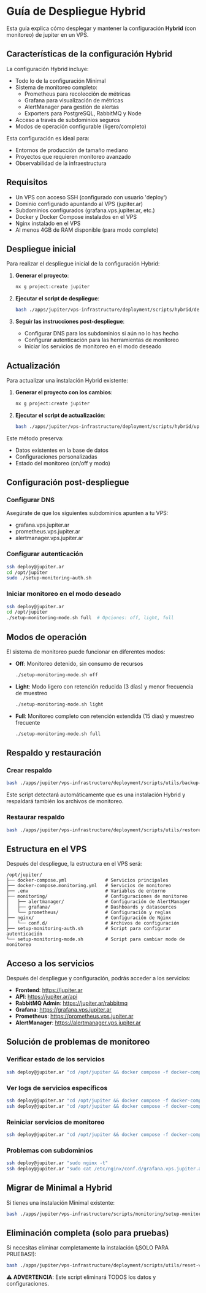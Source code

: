 # Guía de Despliegue Hybrid

Esta guía explica cómo desplegar y mantener la configuración **Hybrid** (con monitoreo) de jupiter en un VPS.

## Características de la configuración Hybrid

La configuración Hybrid incluye:

- Todo lo de la configuración Minimal
- Sistema de monitoreo completo:
  - Prometheus para recolección de métricas
  - Grafana para visualización de métricas
  - AlertManager para gestión de alertas
  - Exporters para PostgreSQL, RabbitMQ y Node
- Acceso a través de subdominios seguros
- Modos de operación configurable (ligero/completo)

Esta configuración es ideal para:

- Entornos de producción de tamaño mediano
- Proyectos que requieren monitoreo avanzado
- Observabilidad de la infraestructura

## Requisitos

- Un VPS con acceso SSH (configurado con usuario 'deploy')
- Dominio configurado apuntando al VPS (jupiter.ar)
- Subdominios configurados (grafana.vps.jupiter.ar, etc.)
- Docker y Docker Compose instalados en el VPS
- Nginx instalado en el VPS
- Al menos 4GB de RAM disponible (para modo completo)

## Despliegue inicial

Para realizar el despliegue inicial de la configuración Hybrid:

1. **Generar el proyecto**:

   ```bash
   nx g project:create jupiter
   ```

2. **Ejecutar el script de despliegue**:

   ```bash
   bash ./apps/jupiter/vps-infrastructure/deployment/scripts/hybrid/deploy-hybrid.sh
   ```

3. **Seguir las instrucciones post-despliegue**:
   - Configurar DNS para los subdominios si aún no lo has hecho
   - Configurar autenticación para las herramientas de monitoreo
   - Iniciar los servicios de monitoreo en el modo deseado

## Actualización

Para actualizar una instalación Hybrid existente:

1. **Generar el proyecto con los cambios**:

   ```bash
   nx g project:create jupiter
   ```

2. **Ejecutar el script de actualización**:
   ```bash
   bash ./apps/jupiter/vps-infrastructure/deployment/scripts/hybrid/update-hybrid.sh
   ```

Este método preserva:

- Datos existentes en la base de datos
- Configuraciones personalizadas
- Estado del monitoreo (on/off y modo)

## Configuración post-despliegue

### Configurar DNS

Asegúrate de que los siguientes subdominios apunten a tu VPS:

- grafana.vps.jupiter.ar
- prometheus.vps.jupiter.ar
- alertmanager.vps.jupiter.ar

### Configurar autenticación

```bash
ssh deploy@jupiter.ar
cd /opt/jupiter
sudo ./setup-monitoring-auth.sh
```

### Iniciar monitoreo en el modo deseado

```bash
ssh deploy@jupiter.ar
cd /opt/jupiter
./setup-monitoring-mode.sh full  # Opciones: off, light, full
```

## Modos de operación

El sistema de monitoreo puede funcionar en diferentes modos:

- **Off**: Monitoreo detenido, sin consumo de recursos

  ```bash
  ./setup-monitoring-mode.sh off
  ```

- **Light**: Modo ligero con retención reducida (3 días) y menor frecuencia de muestreo

  ```bash
  ./setup-monitoring-mode.sh light
  ```

- **Full**: Monitoreo completo con retención extendida (15 días) y muestreo frecuente
  ```bash
  ./setup-monitoring-mode.sh full
  ```

## Respaldo y restauración

### Crear respaldo

```bash
bash ./apps/jupiter/vps-infrastructure/deployment/scripts/utils/backup-vps.sh
```

Este script detectará automáticamente que es una instalación Hybrid y respaldará también los archivos de monitoreo.

### Restaurar respaldo

```bash
bash ./apps/jupiter/vps-infrastructure/deployment/scripts/utils/restore-vps.sh ruta/al/respaldo
```

## Estructura en el VPS

Después del despliegue, la estructura en el VPS será:

```
/opt/jupiter/
├── docker-compose.yml              # Servicios principales
├── docker-compose.monitoring.yml   # Servicios de monitoreo
├── .env                            # Variables de entorno
├── monitoring/                     # Configuraciones de monitoreo
│   ├── alertmanager/               # Configuración de AlertManager
│   ├── grafana/                    # Dashboards y datasources
│   └── prometheus/                 # Configuración y reglas
├── nginx/                          # Configuración de Nginx
│   └── conf.d/                     # Archivos de configuración
├── setup-monitoring-auth.sh        # Script para configurar autenticación
└── setup-monitoring-mode.sh        # Script para cambiar modo de monitoreo
```

## Acceso a los servicios

Después del despliegue y configuración, podrás acceder a los servicios:

- **Frontend**: https://jupiter.ar
- **API**: https://jupiter.ar/api
- **RabbitMQ Admin**: https://jupiter.ar/rabbitmq
- **Grafana**: https://grafana.vps.jupiter.ar
- **Prometheus**: https://prometheus.vps.jupiter.ar
- **AlertManager**: https://alertmanager.vps.jupiter.ar

## Solución de problemas de monitoreo

### Verificar estado de los servicios

```bash
ssh deploy@jupiter.ar "cd /opt/jupiter && docker compose -f docker-compose.monitoring.yml ps"
```

### Ver logs de servicios específicos

```bash
ssh deploy@jupiter.ar "cd /opt/jupiter && docker compose -f docker-compose.monitoring.yml logs prometheus"
ssh deploy@jupiter.ar "cd /opt/jupiter && docker compose -f docker-compose.monitoring.yml logs grafana"
```

### Reiniciar servicios de monitoreo

```bash
ssh deploy@jupiter.ar "cd /opt/jupiter && docker compose -f docker-compose.monitoring.yml restart"
```

### Problemas con subdominios

```bash
ssh deploy@jupiter.ar "sudo nginx -t"
ssh deploy@jupiter.ar "sudo cat /etc/nginx/conf.d/grafana.vps.jupiter.ar.conf"
```

## Migrar de Minimal a Hybrid

Si tienes una instalación Minimal existente:

```bash
bash ./apps/jupiter/vps-infrastructure/scripts/monitoring/setup-monitoring.sh
```

## Eliminación completa (solo para pruebas)

Si necesitas eliminar completamente la instalación (¡SOLO PARA PRUEBAS!):

```bash
bash ./apps/jupiter/vps-infrastructure/deployment/scripts/utils/reset-vps.sh
```

⚠️ **ADVERTENCIA**: Este script eliminará TODOS los datos y configuraciones.
